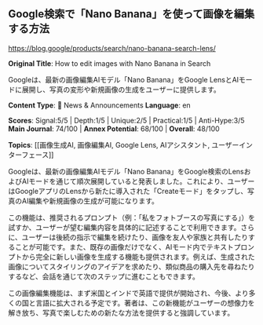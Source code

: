 ## Google検索で「Nano Banana」を使って画像を編集する方法

https://blog.google/products/search/nano-banana-search-lens/

**Original Title**: How to edit images with Nano Banana in Search

Googleは、最新の画像編集AIモデル「Nano Banana」をGoogle LensとAIモードに展開し、写真の変形や新規画像の生成をユーザーに提供します。

**Content Type**: 📰 News & Announcements
**Language**: en

**Scores**: Signal:5/5 | Depth:1/5 | Unique:2/5 | Practical:1/5 | Anti-Hype:3/5
**Main Journal**: 74/100 | **Annex Potential**: 68/100 | **Overall**: 48/100

**Topics**: [[画像生成AI, 画像編集AI, Google Lens, AIアシスタント, ユーザーインターフェース]]

Googleは、最新の画像編集AIモデル「Nano Banana」をGoogle検索のLensおよびAIモードを通じて順次展開していると発表しました。これにより、ユーザーはGoogleアプリのLensから新たに導入された「Createモード」をタップし、写真のAI編集や新規画像の生成が可能になります。

この機能は、推奨されるプロンプト（例：「私をフォトブースの写真にする」）を試すか、ユーザーが望む編集内容を具体的に記述することで利用できます。さらに、ユーザーは後続の指示で編集を続けたり、画像を友人や家族と共有したりすることが可能です。また、既存の画像だけでなく、AIモード内でテキストプロンプトから完全に新しい画像を生成する機能も提供されます。例えば、生成された画像についてスタイリングのアイデアを求めたり、類似商品の購入先を尋ねたりするなど、会話を通じて次のステップに進むこともできます。

この画像編集機能は、まず米国とインドで英語で提供が開始され、今後、より多くの国と言語に拡大される予定です。著者は、この新機能がユーザーの想像力を解き放ち、写真で楽しむための新たな方法を提供すると強調しています。